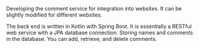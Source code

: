 Developing the comment service for integration into websites. It can be slightly modified for different websites.

The back end is written in Kotlin with Spring Boot. It is essentially a RESTful web service with a JPA database connection.
Storing names and comments in the database. You can add, retrieve, and delete comments.
